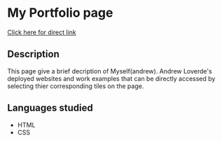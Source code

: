 # My Portfolio page
[Click here for direct link](https://wloverde.github.io/portfolio/)

## Description
This page give a brief decription of Myself(andrew).
Andrew Loverde's deployed websites and work examples that can be directly accessed by selecting thier corresponding tiles on the page. 

## Languages studied
- HTML
- CSS